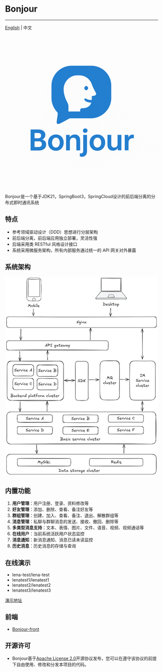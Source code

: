 # Bonjour

---

[English](README.md "View English version") | 中文

![Bonjour](docs/bonjour_logo.png)

Bonjour是一个基于JDK21，SpringBoot3，SpringCloud设计的前后端分离的分布式即时通讯系统

## 特点

- 参考领域驱动设计（DDD）思想进行分层架构
- 前后端分离，前后端应用独立部署，灵活性强
- 后端采用类 RESTful 风格设计接口
- 系统采用微服务架构，所有内部服务通过统一的 API 网关对外暴露

## 系统架构

![系统架构图](docs/arch.excalidraw.png)

## 内置功能

1. **用户管理**：用户注册、登录、资料修改等
2. **好友管理**：添加、删除、查看、备注好友等
3. **群组管理**：创建、加入、查看、备注、退出、解散群组等
4. **消息管理**：私聊与群聊消息的发送、接收、撤回、删除等
5. **多类型消息支持**：文本、表情、图片、文件、语音、视频、视频通话等
6. **在线用户**：当前系统活跃用户状态监控
7. **消息通知**：新消息通知、消息已读未读监控
8. **历史消息**：历史消息的存储与查询

## 在线演示

- lena-test/lena-test
- lenatest1/lenatest1
- lenatest2/lenatest2
- lenatest3/lenatest3

[演示地址](http://117.72.85.211:8898/ "点击访问在线演示")

## 前端

- [Bonjour-front](https://github.com/JunjianD/Bonjour-front "访问Bonjour前端代码仓库")

## 开源许可

- Bonjour基于[Apache License 2.0](LICENSE "查看许可证")开源协议发布，您可以在遵守该协议的前提下自由使用、修改和分发本项目的代码。
